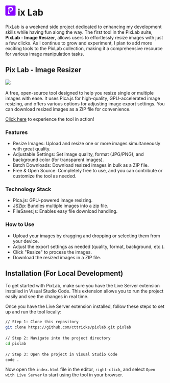 # <img src="https://raw.githubusercontent.com/cttricks/pixlab/refs/heads/master/assets/icons/favicon-32x32.png"> ix Lab

PixLab is a weekend side project dedicated to enhancing my development skills while having fun along the way. The first tool in the PixLab suite, **PixLab - Image Resizer**, allows users to effortlessly resize images with just a few clicks. As I continue to grow and experiment, I plan to add more exciting tools to the PixLab collection, making it a comprehensive resource for various image manipulation tasks.

## Pix Lab - Image Resizer
<img src="https://repository-images.githubusercontent.com/871228452/9e3ba57e-2299-4bef-acb0-f04ed73f8223">

A free, open-source tool designed to help you resize single or multiple images with ease. It uses Pica.js for high-quality, GPU-accelerated image resizing, and offers various options for adjusting image export settings. You can download resized images as a ZIP file for convenience.

[Click here](https://pixlab.cttricks.com) to experience the tool in action!

### Features
- Resize Images: Upload and resize one or more images simultaneously with great quality.
- Adjustable Settings: Set image quality, format (JPG/PNG), and background color (for transparent images).
- Batch Downloads: Download resized images in bulk as a ZIP file.
- Free & Open Source: Completely free to use, and you can contribute or customize the tool as needed.

### Technology Stack
- Pica.js: GPU-powered image resizing.
- JSZip: Bundles multiple images into a zip file.
- FileSaver.js: Enables easy file download handling.

### How to Use
- Upload your images by dragging and dropping or selecting them from your device.
- Adjust the export settings as needed (quality, format, background, etc.).
- Click "Resize" to process the images.
- Download the resized images in a ZIP file.

## Installation (For Local Development)
To get started with PixLab, make sure you have the Live Server extension installed in Visual Studio Code. This extension allows you to run the project easily and see the changes in real time.

Once you have the Live Server extension installed, follow these steps to set up and run the tool locally:

```bash
// Step 1: Clone this repository
git clone https://github.com/cttricks/pixlab.git pixlab

// Step 2: Navigate into the project directory
cd pixlab

// Step 3: Open the project in Visual Studio Code
code .
```

Now open the `index.html` file in the editor, `right-click`, and select `Open with Live Server` to start using the tool in your browser.